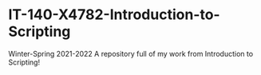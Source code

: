 # IT-140-X4782-Introduction-to-Scripting
Winter-Spring 2021-2022 A repository full of my work from Introduction to Scripting!
